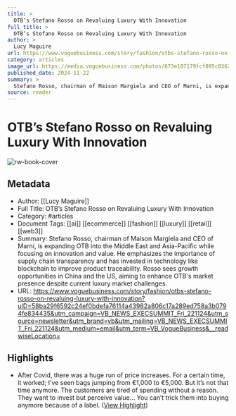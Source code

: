```yaml
---
title: >
  OTB’s Stefano Rosso on Revaluing Luxury With Innovation
full_title: >
  OTB’s Stefano Rosso on Revaluing Luxury With Innovation
author: >
  Lucy Maguire
url: https://www.voguebusiness.com/story/fashion/otbs-stefano-rosso-on-revaluing-luxury-with-innovation?uID=58ba29f6592c24ef0bdefa76114a43982a806c17a289ed758a3b0794fe834435&utm_campaign=VB_NEWS_EXECSUMMIT_Fri_221124&utm_source=newsletter&utm_brand=vb&utm_mailing=VB_NEWS_EXECSUMMIT_Fri_221124&utm_medium=email&utm_term=VB_VogueBusiness&__readwiseLocation=
category: articles
image_url: https://media.voguebusiness.com/photos/673e107179fcf095c8362009/16:9/w_1280,c_limit/VB-EXEC-SUMMIT-ARTICLE-MARNI-social-newsletter.jpg
published_date: 2024-11-22
summary: >
  Stefano Rosso, chairman of Maison Margiela and CEO of Marni, is expanding OTB into the Middle East and Asia-Pacific while focusing on innovation and value. He emphasizes the importance of supply chain transparency and has invested in technology like blockchain to improve product traceability. Rosso sees growth opportunities in China and the US, aiming to enhance OTB's market presence despite current luxury market challenges.
source: reader
---
```

# OTB’s Stefano Rosso on Revaluing Luxury With Innovation

![rw-book-cover](https://media.voguebusiness.com/photos/673e107179fcf095c8362009/16:9/w_1280,c_limit/VB-EXEC-SUMMIT-ARTICLE-MARNI-social-newsletter.jpg)

## Metadata
- Author: [[Lucy Maguire]]
- Full Title: OTB’s Stefano Rosso on Revaluing Luxury With Innovation
- Category: #articles
- Document Tags: [[ai]] [[ecommerce]] [[fashion]] [[luxury]] [[retail]] [[web3]] 
- Summary: Stefano Rosso, chairman of Maison Margiela and CEO of Marni, is expanding OTB into the Middle East and Asia-Pacific while focusing on innovation and value. He emphasizes the importance of supply chain transparency and has invested in technology like blockchain to improve product traceability. Rosso sees growth opportunities in China and the US, aiming to enhance OTB's market presence despite current luxury market challenges.
- URL: https://www.voguebusiness.com/story/fashion/otbs-stefano-rosso-on-revaluing-luxury-with-innovation?uID=58ba29f6592c24ef0bdefa76114a43982a806c17a289ed758a3b0794fe834435&utm_campaign=VB_NEWS_EXECSUMMIT_Fri_221124&utm_source=newsletter&utm_brand=vb&utm_mailing=VB_NEWS_EXECSUMMIT_Fri_221124&utm_medium=email&utm_term=VB_VogueBusiness&__readwiseLocation=

## Highlights
- After Covid, there was a huge run of price increases. For a certain time, it worked; I’ve seen bags jumping from €1,000 to €5,000. But it’s not that time anymore. The customers are tired of spending without a reason. They want to invest but perceive value… You can’t trick them into buying anymore because of a label. ([View Highlight](https://read.readwise.io/read/01jdkx1ngpf58qs7ycc894w960))


